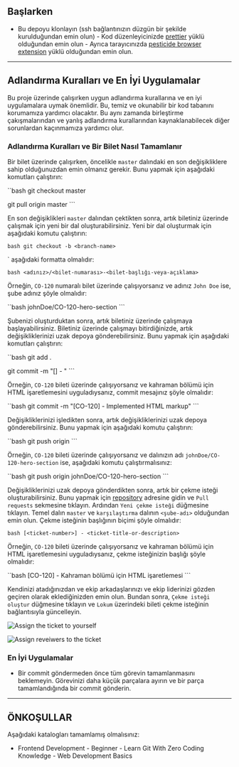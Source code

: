 ## Başlarken

- Bu depoyu klonlayın (ssh bağlantınızın düzgün bir şekilde kurulduğundan emin olun) - Kod düzenleyicinizde [prettier](https://prettier.io/) yüklü olduğundan emin olun - Ayrıca tarayıcınızda [pesticide browser extension](https://chrome.google.com/webstore/detail/pesticide-for-chrome-with/neonnmencpneifkhlmhmfhfiklgjmloi) yüklü olduğundan emin olun.

---

## Adlandırma Kuralları ve En İyi Uygulamalar

Bu proje üzerinde çalışırken uygun adlandırma kurallarına ve en iyi uygulamalara uymak önemlidir. Bu, temiz ve okunabilir bir kod tabanını korumamıza yardımcı olacaktır. Bu aynı zamanda birleştirme çakışmalarından ve yanlış adlandırma kurallarından kaynaklanabilecek diğer sorunlardan kaçınmamıza yardımcı olur.

### Adlandırma Kuralları ve Bir Bilet Nasıl Tamamlanır

Bir bilet üzerinde çalışırken, öncelikle `master` dalındaki en son değişikliklere sahip olduğunuzdan emin olmanız gerekir. Bunu yapmak için aşağıdaki komutları çalıştırın:

``bash git checkout master

git pull origin master ```

En son değişiklikleri `master` dalından çektikten sonra, artık biletiniz üzerinde çalışmak için yeni bir dal oluşturabilirsiniz. Yeni bir dal oluşturmak için aşağıdaki komutu çalıştırın:

`bash git checkout -b <branch-name> `

<branch-name>` aşağıdaki formatta olmalıdır:

`bash <adınız>/<bilet-numarası>-<bilet-başlığı-veya-açıklama> `

Örneğin, `CO-120` numaralı bilet üzerinde çalışıyorsanız ve adınız `John Doe` ise, şube adınız şöyle olmalıdır:

``bash johnDoe/CO-120-hero-section ```

Şubenizi oluşturduktan sonra, artık biletiniz üzerinde çalışmaya başlayabilirsiniz. Biletiniz üzerinde çalışmayı bitirdiğinizde, artık değişikliklerinizi uzak depoya gönderebilirsiniz. Bunu yapmak için aşağıdaki komutları çalıştırın:

``bash git add .

git commit -m "[<ticket-number>] - <commit-message>" ```

Örneğin, `CO-120` bileti üzerinde çalışıyorsanız ve kahraman bölümü için HTML işaretlemesini uyguladıysanız, commit mesajınız şöyle olmalıdır:

``bash git commit -m "[CO-120] - Implemented HTML markup" ```

Değişikliklerinizi işledikten sonra, artık değişikliklerinizi uzak depoya gönderebilirsiniz. Bunu yapmak için aşağıdaki komutu çalıştırın:

``bash git push origin <branch-name> ```

Örneğin, `CO-120` bileti üzerinde çalışıyorsanız ve dalınızın adı `johnDoe/CO-120-hero-section` ise, aşağıdaki komutu çalıştırmalısınız:

``bash git push origin johnDoe/CO-120-hero-section ```

Değişikliklerinizi uzak depoya gönderdikten sonra, artık bir çekme isteği oluşturabilirsiniz. Bunu yapmak için [repository](https://github.com/archis-academy/July-Bebka-Beginner-Grover-2) adresine gidin ve `Pull requests` sekmesine tıklayın. Ardından `Yeni çekme isteği` düğmesine tıklayın. Temel dalın `master` ve `karşılaştırma` dalının `<şube-adı>` olduğundan emin olun. Çekme isteğinin başlığının biçimi şöyle olmalıdır:

`bash [<ticket-number>] - <ticket-title-or-description> `

Örneğin, `CO-120` bileti üzerinde çalışıyorsanız ve kahraman bölümü için HTML işaretlemesini uyguladıysanız, çekme isteğinizin başlığı şöyle olmalıdır:

``bash [CO-120] - Kahraman bölümü için HTML işaretlemesi ```

Kendinizi atadığınızdan ve ekip arkadaşlarınızı ve ekip liderinizi gözden geçiren olarak eklediğinizden emin olun. Bundan sonra, `Çekme isteği oluştur` düğmesine tıklayın ve `Lokum` üzerindeki bileti çekme isteğinin bağlantısıyla güncelleyin.

![Assign the ticket to yourself](https://33333.cdn.cke-cs.com/kSW7V9NHUXugvhoQeFaf/images/3246ff0603e48fe80d5a0345d47141f50bae23e8fc3b9e52.png/w_336)

![Assign reveiwers to the ticket](https://user-images.githubusercontent.com/71005514/284887977-9bece5e1-ee6b-4ffb-b098-d093ee31a52d.png)

### En İyi Uygulamalar

- Bir commit göndermeden önce tüm görevin tamamlanmasını beklemeyin. Görevinizi daha küçük parçalara ayırın ve bir parça tamamlandığında bir commit gönderin.

---

## ÖNKOŞULLAR

Aşağıdaki katalogları tamamlamış olmalısınız:

- Frontend Development - Beginner - Learn Git With Zero Coding Knowledge - Web Development Basics
